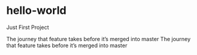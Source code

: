 # hello-world
Just First Project

The journey that feature takes before it’s merged into master
The journey that feature takes before it’s merged into master
